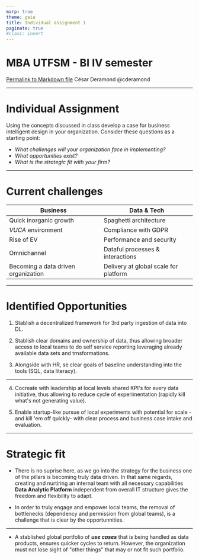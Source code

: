 ```yaml
---
marp: true
theme: gaia
title: Individual assignment 1
paginate: true
#class: invert
---
```

# MBA UTFSM - BI IV semester
[Permalink to Markdown file](https://github.com/cderamond/mba_UTFSM_BI/blob/f6b1f528cdf837aa7d5ddafb2398357edc76d474/Ind1/ind1.md)
César Deramond
@cderamond

---
# Individual Assignment
Using the concepts discussed in class develop a case for business intelligent design in your organization. Consider these questions as a starting point: 
* _What challenges will your organization face in implementing?_
* _What opportunities exist?_
* _What is the strategic fit with your firm?_

---
# Current challenges

| **Business** | **Data & Tech** |
|------- | ------ |
| Quick inorganic growth | Spaghetti architecture |
| _VUCA_ environment | Compliance with GDPR   |
| Rise of EV  | Performance and security  |
| Omnichannel  | Dataful processes & interactions  |
| Becoming a data driven organization  | Delivery at global scale for platform  |

---
# Identified Opportunities
1. Stablish a decentralized framework for 3rd party ingestion of data into DL. 

2. Stablish clear domains and ownership of data, thus allowing broader access to local teams to do self service reporting leveraging already available data sets and trnsformations.

3. Alongside with HR, se clear goals of baseline understanding into the tools (SQL, data literacy).
---
4. Cocreate with leadership at local levels shared KPI's for every data initiative, thus allowing to reduce cycle of experimentation (rapidly kill what's not generating value).

5. Enable startup-like pursue of local experiments with potential for scale -and kill 'em off quickly- with clear process and business case intake and evaluation.

---
# Strategic fit

* There is no suprise here, as we go into the strategy for the business one of the pillars is becoming truly data driven. In that same regards, creating and nurtiring an internal team with all necessary capabilities **Data Analytic Platform** independent from overall IT structure gives the freedom and flexibility to adapt.

* In order to truly engage and empower local teams, the removal of bottlenecks (dependency and permission from global teams), is a challenge that is clear by the opportunnities.
-----
* A stablished global portfolio of **_use cases_** that is being handled as data products, ensures quicker cycles to return. However, the organization must not lose sight of "other things" that may or not fit such portfolio. 
